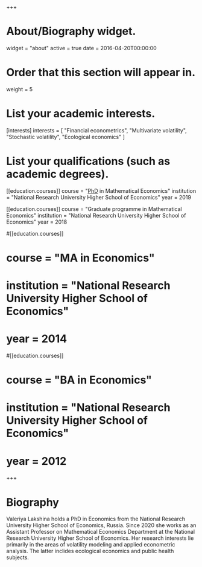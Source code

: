+++
# About/Biography widget.
widget = "about"
active = true
date = 2016-04-20T00:00:00

# Order that this section will appear in.
weight = 5

# List your academic interests.
[interests]
  interests = [
    "Financial econometrics",
    "Multivariate volatility",
    "Stochastic volatility",
    "Ecological economics"
  ]

# List your qualifications (such as academic degrees).
[[education.courses]]
  course = "[PhD](https://www.hse.ru/sci/diss/266443004) in Mathematical Economics"
  institution = "National Research University Higher School of Economics"
  year = 2019

[[education.courses]]
  course = "Graduate programme in Mathematical Economics"
  institution = "National Research University Higher School of Economics"
  year = 2018

#[[education.courses]]
#  course = "MA in Economics"
#  institution = "National Research University Higher School of Economics"
#  year = 2014

#[[education.courses]]
#  course = "BA in Economics"
#  institution = "National Research University Higher School of Economics"
#  year = 2012
 
+++

# Biography

Valeriya Lakshina holds a PhD in Economics from the National Research University Higher School of Economics, Russia. Since 2020 she works as an Assistant Professor on Mathematical Economics Department at the National Research University Higher School of Economics. Her research interests lie primarily in the areas of volatility modeling and applied econometric analysis. The latter inclides ecological economics and public health subjects.
